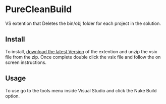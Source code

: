 # PureCleanBuild
VS extention that Deletes the bin/obj folder for each project in the solution.

## Install

To install, [download the latest Version](https://github.com/nicholas-james-king/PureCleanBuild/tree/master/Versions/v1.0/PureCleanBuildv1.0.zip) of the extention and unzip the vsix file from the zip. Once complete double click the vsix file and follow the on screen instructions.

## Usage

To use go to the tools menu inside Visual Studio and click the Nuke Build option.